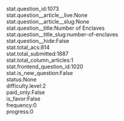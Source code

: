 stat.question_id:1073  
stat.question__article__live:None  
stat.question__article__slug:None  
stat.question__title:Number of Enclaves  
stat.question__title_slug:number-of-enclaves  
stat.question__hide:False  
stat.total_acs:814  
stat.total_submitted:1887  
stat.total_column_articles:1  
stat.frontend_question_id:1020  
stat.is_new_question:False  
status:None  
difficulty.level:2  
paid_only:False  
is_favor:False  
frequency:0  
progress:0  
